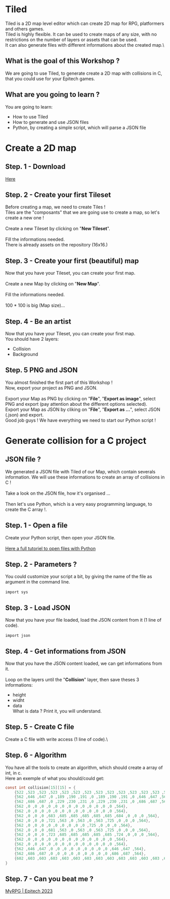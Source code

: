 # Tiled

Tiled is a 2D map level editor which can create 2D map for RPG, platformers and others games.\
Tiled is highly flexible. It can be used to create maps of any size, with no restrictions on the number of layers or assets that can be used.\
It can also generate files with different informations about the created map.\

## What is the goal of this Workshop ?

We are going to use Tiled, to generate create a 2D map with collisions in C, that you could use for your Epitech games.

## What are you going to learn ?

You are going to learn:

- How to use Tiled
- How to generate and use JSON files
- Python, by creating a simple script, which will parse a JSON file

# Create a 2D map

## Step. 1 - Download

[Here](https://snapcraft.io/tiled)

## Step. 2 - Create your first Tileset

Before creating a map, we need to create Tiles !\
Tiles are the "composants" that we are going use to create a map, so let's create a new one !\
\
Create a new Tileset by clicking on "**New Tileset**".\
\
Fill the informations needed.\
There is already assets on the repository (16x16.)

## Step. 3 - Create your first (beautiful) map

Now that you have your Tileset, you can create your first map.\
\
Create a new Map by clicking on "**New Map**".\
\
Fill the informations needed.\
\
100 * 100 is big (Map size)... 

## Step. 4 - Be an artist

Now that you have your Tileset, you can create your first map.\
You should have 2 layers:
- Collision
- Background

## Step. 5 PNG and JSON

You almost finished the first part of this Workshop !\
Now, export your project as PNG and JSON.\
\
Export your Map as PNG by clicking on "**File**", "**Export as image**", select PNG and export (pay attention about the different options selected).
\
Export your Map as JSON by cliking on "**File**", "**Export as ...**", select JSON (.json) and export.
\
Good job guys ! We have everything we need to start our Python script !

# Generate collision for a C project

## JSON file ?

We generated a JSON file with Tiled of our Map, which contain severals information. We will use these informations to create an array of collisions in C !\
\
Take a look on the JSON file, how it's organised ...\
\
Then let's use Python, which is a very easy programming language, to create the C array !.

## Step. 1 - Open a file

Create your Python script, then open your JSON file.\
\
[Here a full tutoriel to open files with Python](https://en.lmgtfy.com/?q=open%20file%20python)

## Step. 2 - Parameters ?

You could customize your script a bit, by giving the name of the file as argument in the command line.\
\
```import sys```

## Step. 3 - Load JSON

Now that you have your file loaded, load the JSON content from it (1 line of code).\
\
```import json```

## Step. 4 - Get informations from JSON

Now that you have the JSON content loaded, we can get informations from it.\
\
Loop on the layers until the "**Collision**" layer, then save theses 3 informations:
- height
- widht
- data
\
What is data ? Print it, you will understand.

## Step. 5 - Create C file

Create a C file with write access (1 line of code).\

## Step. 6 - Algorithm

You have all the tools to create an algorithm, which should create a array of int, in c.\
Here an exemple of what you should/could get:
```C
const int collision[15][15] = {
	{522 ,523 ,523 ,523 ,523 ,523 ,523 ,523 ,523 ,523 ,523 ,523 ,523 ,523 ,524},
	{562 ,646 ,647 ,0 ,189 ,190 ,191 ,0 ,189 ,190 ,191 ,0 ,646 ,647 ,564},
	{562 ,686 ,687 ,0 ,229 ,230 ,231 ,0 ,229 ,230 ,231 ,0 ,686 ,687 ,564},
	{562 ,0 ,0 ,0 ,0 ,0 ,0 ,0 ,0 ,0 ,0 ,0 ,0 ,0 ,564},
	{562 ,0 ,0 ,0 ,0 ,0 ,0 ,0 ,0 ,0 ,0 ,0 ,0 ,0 ,564},
	{562 ,0 ,0 ,0 ,683 ,685 ,685 ,685 ,685 ,685 ,684 ,0 ,0 ,0 ,564},
	{562 ,0 ,0 ,0 ,721 ,563 ,0 ,563 ,0 ,563 ,725 ,0 ,0 ,0 ,564},
	{562 ,0 ,0 ,0 ,0 ,0 ,0 ,0 ,0 ,0 ,725 ,0 ,0 ,0 ,564},
	{562 ,0 ,0 ,0 ,681 ,563 ,0 ,563 ,0 ,563 ,725 ,0 ,0 ,0 ,564},
	{562 ,0 ,0 ,0 ,723 ,685 ,685 ,685 ,685 ,685 ,724 ,0 ,0 ,0 ,564},
	{562 ,0 ,0 ,0 ,0 ,0 ,0 ,0 ,0 ,0 ,0 ,0 ,0 ,0 ,564},
	{562 ,0 ,0 ,0 ,0 ,0 ,0 ,0 ,0 ,0 ,0 ,0 ,0 ,0 ,564},
	{562 ,646 ,647 ,0 ,0 ,0 ,0 ,0 ,0 ,0 ,0 ,0 ,646 ,647 ,564},
	{562 ,686 ,687 ,0 ,0 ,0 ,0 ,0 ,0 ,0 ,0 ,0 ,686 ,687 ,564},
	{602 ,603 ,603 ,603 ,603 ,603 ,603 ,603 ,603 ,603 ,603 ,603 ,603 ,603 ,604},
}
```

## Step. 7 - Can you beat me ?

[MyRPG | Epitech 2023](https://www.youtube.com/watch?v=AFMPK4B1MVs)
